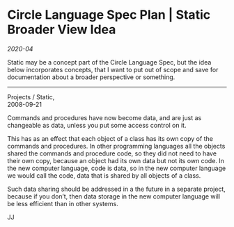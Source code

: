 Circle Language Spec Plan | Static Broader View Idea
====================================================

*2020-04*

Static may be a concept part of the Circle Language Spec, but the idea below incorporates concepts, that I want to put out of scope and save for documentation about a broader perspective or something.

-----

Projects / Static,  
2008-09-21

Commands and procedures have now become data, and are just as changeable as data, unless you put some access control on it.

This has as an effect that each object of a class has its own copy of the commands and procedures. In other programming languages all the objects shared the commands and procedure code, so they did not need to have their own copy, because an object had its own data but not its own code. In the new computer language, code is data, so in the new computer language we would call the code, data that is shared by all objects of a class.

Such data sharing should be addressed in a the future in a separate project, because if you don’t, then data storage in the new computer language will be less efficient than in other systems.

JJ